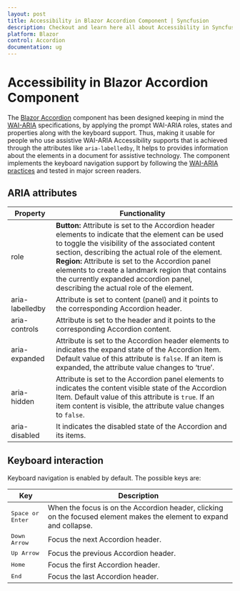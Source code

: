 ```yaml
---
layout: post
title: Accessibility in Blazor Accordion Component | Syncfusion
description: Checkout and learn here all about Accessibility in Syncfusion Blazor Accordion component and much more.
platform: Blazor
control: Accordion
documentation: ug
---
```


# Accessibility in Blazor Accordion Component

The [Blazor Accordion](https://www.syncfusion.com/blazor-components/blazor-accordion) component has been designed keeping in mind the [WAI-ARIA](https://www.w3.org/TR/wai-aria-practices/) specifications, by applying the prompt WAI-ARIA roles, states and properties along with the keyboard support. Thus, making it usable for people who use assistive WAI-ARIA Accessibility supports that is achieved through the attributes like `aria-labelledby`, It helps to provides information about the elements in a document for assistive technology. The component implements the keyboard navigation support by following the [WAI-ARIA practices](https://www.w3.org/TR/wai-aria-practices/) and tested in major screen readers.

## ARIA attributes

| Property             | Functionality |
|----------------------|---------------|
| role                 | **Button:** Attribute is set to the Accordion header elements to indicate that the element can be used to toggle the visibility of the associated content section, describing the actual role of the element.<br> **Region:** Attribute is set to the Accordion panel elements to create a landmark region that contains the currently expanded accordion panel, describing the actual role of the element.  |
| aria-labelledby      | Attribute is set to content (panel) and it points to the corresponding Accordion header.|
| aria-controls        | Attribute is set to the header and it points to the corresponding Accordion content.  |
| aria-expanded        | Attribute is set to the Accordion header elements to indicates the expand state of the Accordion Item. Default value of this attribute is `false`. If an item is expanded, the attribute value changes to ‘true’. |
| aria-hidden          | Attribute is set to the Accordion panel elements to indicates the content visible state of the Accordion Item. Default value of this attribute is `true`. If an item content is visible, the attribute value changes to `false`. |
| aria-disabled        | It indicates the disabled state of the Accordion and its items.  |

## Keyboard interaction

Keyboard navigation is enabled by default. The possible keys are:

| Key           | Description       |
|---------------|-------------------|
| <kbd>Space or Enter</kbd>    | When the focus is on the Accordion header, clicking on the focused element makes the element to expand and collapse. |
| <kbd>Down Arrow</kbd>   | Focus the next Accordion header. |
| <kbd>Up Arrow</kbd>         | Focus the previous Accordion header. |
| <kbd>Home</kbd>           | Focus the first Accordion header. |
| <kbd>End</kbd>   | Focus the last Accordion header. |